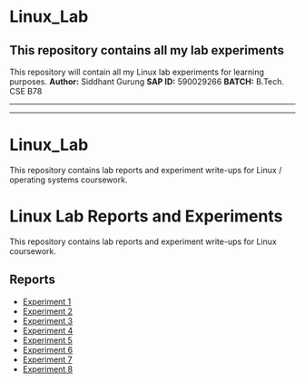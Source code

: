 # Linux_Lab
## This repository contains all my lab experiments
This repository will contain all my Linux lab experiments for learning purposes.
**Author:** Siddhant Gurung
**SAP ID:** 590029266
**BATCH:** B.Tech. CSE B78

------------------
-----------------
# Linux_Lab

This repository contains lab reports and experiment write-ups for Linux / operating systems coursework.  

# Linux Lab Reports and Experiments

This repository contains lab reports and experiment write-ups for Linux coursework.

## Reports

- [Experiment 1](https://github.com/btfjrfmkng-create/Linux_Lab/blob/main/report1.md)  
- [Experiment 2](https://github.com/btfjrfmkng-create/Linux_Lab/blob/main/report2.md) 
- [Experiment 3](https://github.com/btfjrfmkng-create/Linux_Lab/blob/main/experiment3.md)  
- [Experiment 4](https://github.com/btfjrfmkng-create/Linux_Lab/blob/main/exp4.md)  
- [Experiment 5](https://github.com/btfjrfmkng-create/Linux_Lab/blob/main/experimment5.md)  
- [Experiment 6](https://github.com/btfjrfmkng-create/Linux_Lab/blob/main/experiment6.md)  
- [Experiment 7](https://github.com/btfjrfmkng-create/Linux_Lab/blob/main/experiment7.md)  
- [Experiment 8](https://github.com/btfjrfmkng-create/Linux_Lab/blob/main/experiment8.md)  
